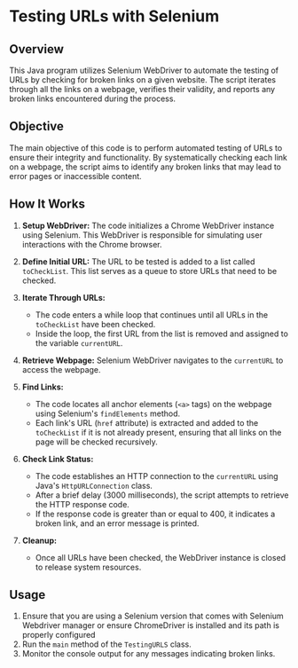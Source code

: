 # Testing URLs with Selenium

## Overview
This Java program utilizes Selenium WebDriver to automate the testing of URLs by checking for broken links on a given website. The script iterates through all the links on a webpage, verifies their validity, and reports any broken links encountered during the process.

## Objective
The main objective of this code is to perform automated testing of URLs to ensure their integrity and functionality. By systematically checking each link on a webpage, the script aims to identify any broken links that may lead to error pages or inaccessible content.

## How It Works
1. **Setup WebDriver:** The code initializes a Chrome WebDriver instance using Selenium. This WebDriver is responsible for simulating user interactions with the Chrome browser.
   
2. **Define Initial URL:** The URL to be tested is added to a list called `toCheckList`. This list serves as a queue to store URLs that need to be checked.

3. **Iterate Through URLs:**
   - The code enters a while loop that continues until all URLs in the `toCheckList` have been checked.
   - Inside the loop, the first URL from the list is removed and assigned to the variable `currentURL`.
   
4. **Retrieve Webpage:** Selenium WebDriver navigates to the `currentURL` to access the webpage.

5. **Find Links:**
   - The code locates all anchor elements (`<a>` tags) on the webpage using Selenium's `findElements` method.
   - Each link's URL (`href` attribute) is extracted and added to the `toCheckList` if it is not already present, ensuring that all links on the page will be checked recursively.

6. **Check Link Status:**
   - The code establishes an HTTP connection to the `currentURL` using Java's `HttpURLConnection` class.
   - After a brief delay (3000 milliseconds), the script attempts to retrieve the HTTP response code.
   - If the response code is greater than or equal to 400, it indicates a broken link, and an error message is printed.

7. **Cleanup:**
   - Once all URLs have been checked, the WebDriver instance is closed to release system resources.

## Usage
1. Ensure that you are using a Selenium version that comes with Selenium Webdriver manager or ensure ChromeDriver is installed and its path is properly configured
2. Run the `main` method of the `TestingURLS` class.
3. Monitor the console output for any messages indicating broken links.

